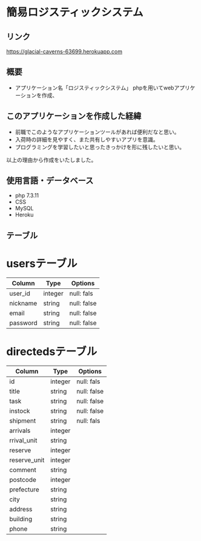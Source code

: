 # 簡易ロジスティックシステム

## リンク
https://glacial-caverns-63699.herokuapp.com

## 概要
- アプリケーション名「ロジスティックシステム」
phpを用いてwebアプリケーションを作成、



## このアプリケーションを作成した経緯
- 前職でこのようなアプリケーションツールがあれば便利だなと思い。
- 入荷時の詳細を見やすく、また共有しやすいアプリを意識。
- プログラミングを学習したいと思ったきっかけを形に残したいと思い。

以上の理由から作成をいたしました。

## 使用言語・データベース
- php 7.3.11
- CSS
- MySQL
- Heroku

## テーブル

# usersテーブル
|Column|Type|Options|
|------|----|-------|
|user_id|integer|null: fals|
|nickname|string|null: false|
|email|string|null: false|
|password|string|null: false|

# directedsテーブル
|Column|Type|Options|
|------|----|-------|
|id|integer|null: fals|
|title|string|null: false|
|task|string|null: false|
|instock|string|null: false|
|shipment|string|null: fals|
|arrivals|integer||
|rrival_unit|string||
|reserve|integer||
|reserve_unit|integer||
|comment|string||
|postcode|integer||
|prefecture|string||
|city|string||
|address|string||
|building|string||
|phone|string||
